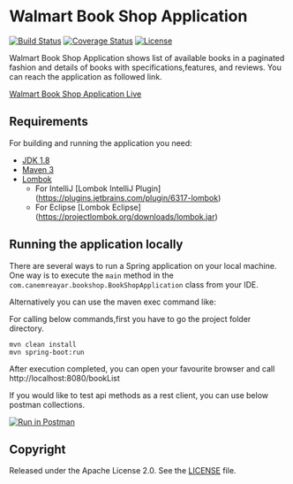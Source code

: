 
# Walmart Book Shop Application
[![Build Status](https://travis-ci.org/justayar/walmart_book_shop.svg?branch=master)](https://travis-ci.org/justayar/walmart_book_shop)
[![Coverage Status](https://coveralls.io/repos/github/justayar/walmart_book_shop/badge.svg)](https://coveralls.io/github/justayar/walmart_book_shop)
[![License](http://img.shields.io/:license-apache-blue.svg)](http://www.apache.org/licenses/LICENSE-2.0.html)

Walmart Book Shop Application shows list of available books in a paginated fashion and details of books with specifications,features, and reviews. You can reach the application as followed link.

[Walmart Book Shop Application Live](http://projects.spring.io/spring-boot/)

## Requirements

For building and running the application you need:

- [JDK 1.8](http://www.oracle.com/technetwork/java/javase/downloads/jdk8-downloads-2133151.html)
- [Maven 3](https://maven.apache.org)
- [Lombok](https://projectlombok.org/)
    * For IntelliJ [Lombok IntelliJ Plugin] (https://plugins.jetbrains.com/plugin/6317-lombok)
    * For Eclipse [Lombok Eclipse] (https://projectlombok.org/downloads/lombok.jar)

## Running the application locally

There are several ways to run a Spring application on your local machine. One way is to execute the `main` method in the `com.canemreayar.bookshop.BookShopApplication` class from your IDE.

Alternatively you can use the maven exec command like:

For calling below commands,first you have to go the project folder directory.

```shell
mvn clean install
mvn spring-boot:run
```

After execution completed, you can open your favourite browser and call http://localhost:8080/bookList

If you would like to test api methods as a rest client, you can use below postman collections.

[![Run in Postman](https://run.pstmn.io/button.svg)](https://app.getpostman.com/run-collection/291cfa620eb53863acb4)

## Copyright

Released under the Apache License 2.0. See the [LICENSE](https://github.com/codecentric/springboot-sample-app/blob/master/LICENSE) file.

